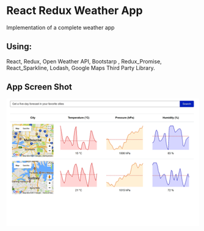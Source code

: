 # React Redux Weather App

Implementation of a complete weather app

## Using:
React, Redux, Open Weather API, Bootstarp , Redux_Promise, React_Sparkline, Lodash, Google Maps Third Party Library.

## App Screen Shot
![alt Screen Shot](https://github.com/imahsa/react-redux-weather-app/blob/master/AppScreenshot.png)
